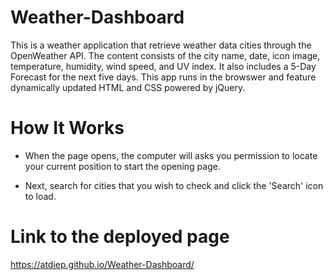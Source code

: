 # Weather-Dashboard

This is a weather application that retrieve weather data cities through the OpenWeather API. The content consists of the city name, date, icon image, temperature, humidity, wind speed, and UV index. It also includes a 5-Day Forecast for the next five days. This app runs in the browswer and feature dynamically updated HTML and CSS powered by jQuery.

# How It Works

* When the page opens, the computer will asks you permission to locate your current position to start the opening page.

* Next, search for cities that you wish to check and click the 'Search' icon to load.

# Link to the deployed page

https://atdiep.github.io/Weather-Dashboard/